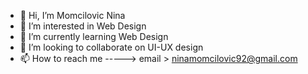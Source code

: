 - 👋 Hi, I’m Momcilovic Nina
- 👀 I’m interested in Web Design
- 🌱 I’m currently learning Web Design
- 💞️ I’m looking to collaborate on UI-UX design
- 📫 How to reach me -----> email > ninamomcilovic92@gmail.com

<!---
MomcilovN/MomcilovN is a ✨ special ✨ repository because its `README.md` (this file) appears on your GitHub profile.
You can click the Preview link to take a look at your changes.
--->
